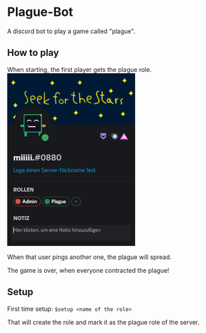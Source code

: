# Plague-Bot
A discord bot to play a game called "plague".

## How to play
When starting, the first player gets the plague role.
![An user having the plague role.](img/role.png)

When that user pings another one, the plague will spread.

The game is over, when everyone contracted the plague!

## Setup
First time setup: `$setup <name of the role>`

That will create the role and mark it as the plague role of the server.